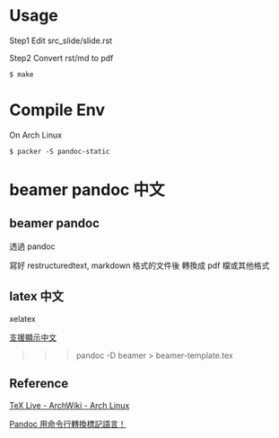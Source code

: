 
# Usage

Step1 Edit src_slide/slide.rst

Step2 Convert rst/md to pdf

    $ make

# Compile Env

On Arch Linux

    $ packer -S pandoc-static

# beamer pandoc 中文

## beamer pandoc

透過 pandoc

寫好 restructuredtext, markdown 格式的文件後 轉換成 pdf 檔或其他格式


## latex 中文

xelatex

[支援顯示中文](http://www.cnblogs.com/aquastone/p/markdown_slide.html)

>>> pandoc -D beamer > beamer-template.tex

## Reference

[TeX Live - ArchWiki - Arch Linux](https://wiki.archlinux.org/index.php/TeX_Live)

[Pandoc 用命令行轉換標記語言！](https://www.openfoundry.org/tw/foss-programs/8814-pandoc-)
